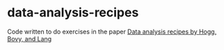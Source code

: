 # data-analysis-recipes

Code written to do exercises in the paper
[Data analysis recipes by Hogg, Bovy, and Lang](https://arxiv.org/abs/1008.4686)

